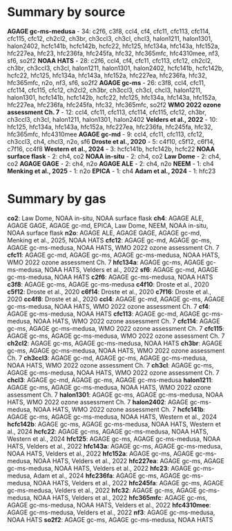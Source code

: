 # Summary by source

**AGAGE gc-ms-medusa** - 34: c2f6, c3f8, ccl4, cf4, cfc11, cfc113, cfc114, cfc115, cfc12, ch2cl2, ch3br, ch3ccl3, ch3cl, chcl3, halon1211, halon1301, halon2402, hcfc141b, hcfc142b, hcfc22, hfc125, hfc134a, hfc143a, hfc152a, hfc227ea, hfc23, hfc236fa, hfc245fa, hfc32, hfc365mfc, hfc4310mee, nf3, sf6, so2f2
**NOAA HATS** - 28: c2f6, ccl4, cf4, cfc11, cfc113, cfc12, ch2cl2, ch3br, ch3ccl3, ch3cl, halon1211, halon1301, halon2402, hcfc141b, hcfc142b, hcfc22, hfc125, hfc134a, hfc143a, hfc152a, hfc227ea, hfc236fa, hfc32, hfc365mfc, n2o, nf3, sf6, so2f2
**AGAGE gc-ms** - 26: c3f8, ccl4, cfc11, cfc114, cfc115, cfc12, ch2cl2, ch3br, ch3ccl3, ch3cl, chcl3, halon1211, halon1301, hcfc141b, hcfc142b, hcfc22, hfc125, hfc134a, hfc143a, hfc152a, hfc227ea, hfc236fa, hfc245fa, hfc32, hfc365mfc, so2f2
**WMO 2022 ozone assessment Ch. 7** - 12: ccl4, cfc11, cfc113, cfc114, cfc115, cfc12, ch3br, ch3ccl3, ch3cl, halon1211, halon1301, halon2402
**Velders et al., 2022** - 10: hfc125, hfc134a, hfc143a, hfc152a, hfc227ea, hfc236fa, hfc245fa, hfc32, hfc365mfc, hfc4310mee
**AGAGE gc-md** - 9: ccl4, cfc11, cfc113, cfc12, ch3ccl3, ch4, chcl3, n2o, sf6
**Droste et al., 2020** - 5: c4f10, c5f12, c6f14, c7f16, cc4f8
**Western et al., 2024** - 3: hcfc141b, hcfc142b, hcfc22
**NOAA surface flask** - 2: ch4, co2
**NOAA in-situ** - 2: ch4, co2
**Law Dome** - 2: ch4, co2
**AGAGE GAGE** - 2: ch4, n2o
**AGAGE ALE** - 2: ch4, n2o
**NEEM** - 1: ch4
**Menking et al., 2025** - 1: n2o
**EPICA** - 1: ch4
**Adam et al., 2024** - 1: hfc23

# Summary by gas

**co2**: Law Dome, NOAA in-situ, NOAA surface flask
**ch4**: AGAGE ALE, AGAGE GAGE, AGAGE gc-md, EPICA, Law Dome, NEEM, NOAA in-situ, NOAA surface flask
**n2o**: AGAGE ALE, AGAGE GAGE, AGAGE gc-md, Menking et al., 2025, NOAA HATS
**cfc12**: AGAGE gc-md, AGAGE gc-ms, AGAGE gc-ms-medusa, NOAA HATS, WMO 2022 ozone assessment Ch. 7
**cfc11**: AGAGE gc-md, AGAGE gc-ms, AGAGE gc-ms-medusa, NOAA HATS, WMO 2022 ozone assessment Ch. 7
**hfc134a**: AGAGE gc-ms, AGAGE gc-ms-medusa, NOAA HATS, Velders et al., 2022
**sf6**: AGAGE gc-md, AGAGE gc-ms-medusa, NOAA HATS
**c2f6**: AGAGE gc-ms-medusa, NOAA HATS
**c3f8**: AGAGE gc-ms, AGAGE gc-ms-medusa
**c4f10**: Droste et al., 2020
**c5f12**: Droste et al., 2020
**c6f14**: Droste et al., 2020
**c7f16**: Droste et al., 2020
**cc4f8**: Droste et al., 2020
**ccl4**: AGAGE gc-md, AGAGE gc-ms, AGAGE gc-ms-medusa, NOAA HATS, WMO 2022 ozone assessment Ch. 7
**cf4**: AGAGE gc-ms-medusa, NOAA HATS
**cfc113**: AGAGE gc-md, AGAGE gc-ms-medusa, NOAA HATS, WMO 2022 ozone assessment Ch. 7
**cfc114**: AGAGE gc-ms, AGAGE gc-ms-medusa, WMO 2022 ozone assessment Ch. 7
**cfc115**: AGAGE gc-ms, AGAGE gc-ms-medusa, WMO 2022 ozone assessment Ch. 7
**ch2cl2**: AGAGE gc-ms, AGAGE gc-ms-medusa, NOAA HATS
**ch3br**: AGAGE gc-ms, AGAGE gc-ms-medusa, NOAA HATS, WMO 2022 ozone assessment Ch. 7
**ch3ccl3**: AGAGE gc-md, AGAGE gc-ms, AGAGE gc-ms-medusa, NOAA HATS, WMO 2022 ozone assessment Ch. 7
**ch3cl**: AGAGE gc-ms, AGAGE gc-ms-medusa, NOAA HATS, WMO 2022 ozone assessment Ch. 7
**chcl3**: AGAGE gc-md, AGAGE gc-ms, AGAGE gc-ms-medusa
**halon1211**: AGAGE gc-ms, AGAGE gc-ms-medusa, NOAA HATS, WMO 2022 ozone assessment Ch. 7
**halon1301**: AGAGE gc-ms, AGAGE gc-ms-medusa, NOAA HATS, WMO 2022 ozone assessment Ch. 7
**halon2402**: AGAGE gc-ms-medusa, NOAA HATS, WMO 2022 ozone assessment Ch. 7
**hcfc141b**: AGAGE gc-ms, AGAGE gc-ms-medusa, NOAA HATS, Western et al., 2024
**hcfc142b**: AGAGE gc-ms, AGAGE gc-ms-medusa, NOAA HATS, Western et al., 2024
**hcfc22**: AGAGE gc-ms, AGAGE gc-ms-medusa, NOAA HATS, Western et al., 2024
**hfc125**: AGAGE gc-ms, AGAGE gc-ms-medusa, NOAA HATS, Velders et al., 2022
**hfc143a**: AGAGE gc-ms, AGAGE gc-ms-medusa, NOAA HATS, Velders et al., 2022
**hfc152a**: AGAGE gc-ms, AGAGE gc-ms-medusa, NOAA HATS, Velders et al., 2022
**hfc227ea**: AGAGE gc-ms, AGAGE gc-ms-medusa, NOAA HATS, Velders et al., 2022
**hfc23**: AGAGE gc-ms-medusa, Adam et al., 2024
**hfc236fa**: AGAGE gc-ms, AGAGE gc-ms-medusa, NOAA HATS, Velders et al., 2022
**hfc245fa**: AGAGE gc-ms, AGAGE gc-ms-medusa, Velders et al., 2022
**hfc32**: AGAGE gc-ms, AGAGE gc-ms-medusa, NOAA HATS, Velders et al., 2022
**hfc365mfc**: AGAGE gc-ms, AGAGE gc-ms-medusa, NOAA HATS, Velders et al., 2022
**hfc4310mee**: AGAGE gc-ms-medusa, Velders et al., 2022
**nf3**: AGAGE gc-ms-medusa, NOAA HATS
**so2f2**: AGAGE gc-ms, AGAGE gc-ms-medusa, NOAA HATS
